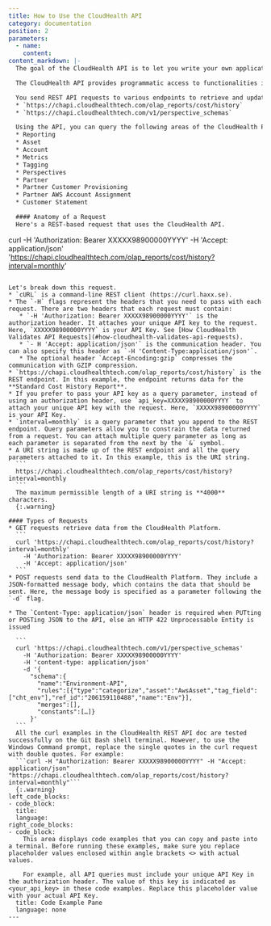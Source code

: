 ```yaml
---
title: How to Use the CloudHealth API
category: documentation
position: 2
parameters:
  - name:
    content:
content_markdown: |-
  The goal of the CloudHealth API is to let you write your own applications that leverage and extend CloudHealth functionality.

  The CloudHealth API provides programmatic access to functionalities in the CloudHealth platform using REST-based arguments and JSON-formatted responses.

  You send REST API requests to various endpoints to retrieve and update data from the CloudHealth Platform. Different API functionality can be found at different endpoints. Here are some example endpoints.
  * `https://chapi.cloudhealthtech.com/olap_reports/cost/history`
  * `https://chapi.cloudhealthtech.com/v1/perspective_schemas`

  Using the API, you can query the following areas of the CloudHealth Platform.
  * Reporting
  * Asset
  * Account
  * Metrics
  * Tagging
  * Perspectives
  * Partner
  * Partner Customer Provisioning
  * Partner AWS Account Assignment
  * Customer Statement

  #### Anatomy of a Request
  Here's a REST-based request that uses the CloudHealth API.

  ```
  curl -H 'Authorization: Bearer XXXXX98900000YYYY' -H 'Accept: application/json' 'https://chapi.cloudhealthtech.com/olap_reports/cost/history?interval=monthly'
  ```

  Let's break down this request.
  * `cURL` is a command-line REST client (https://curl.haxx.se).
  * The `-H` flags represent the headers that you need to pass with each request. There are two headers that each request must contain:
     * `-H 'Authorization: Bearer XXXXX98900000YYYY'` is the authorization header. It attaches your unique API key to the request. Here, `XXXXX98900000YYYY` is your API Key. See [How CloudHealth Validates API Requests](#how-cloudhealth-validates-api-requests).
     * `- H 'Accept: application/json'` is the communication header. You can also specify this header as `-H 'Content-Type:application/json'`.
     * The optional header `Accept-Encoding:gzip` compresses the communication with GZIP compression.
  * `https://chapi.cloudhealthtech.com/olap_reports/cost/history` is the REST endpoint. In this example, the endpoint returns data for the **Standard Cost History Report**.
  * If you prefer to pass your API key as a query parameter, instead of using an authorization header, use `api_key=XXXXX98900000YYYY` to attach your unique API key with the request. Here, `XXXXX98900000YYYY` is your API Key.
  * `interval=monthly` is a query parameter that you append to the REST endpoint. Query parameters allow you to constrain the data returned from a request. You can attach multiple query parameter as long as each parameter is separated from the next by the `&` symbol.
  * A URI string is made up of the REST endpoint and all the query parameters attached to it. In this example, this is the URI string.
    ```
    https://chapi.cloudhealthtech.com/olap_reports/cost/history?interval=monthly
    ```
    The maximum permissible length of a URI string is **4000** characters.
    {:.warning}

  #### Types of Requests
  * GET requests retrieve data from the CloudHealth Platform.
    ```
    curl 'https://chapi.cloudhealthtech.com/olap_reports/cost/history?interval=monthly'
      -H 'Authorization: Bearer XXXXX98900000YYYY'
      -H 'Accept: application/json'
    ```
  * POST requests send data to the CloudHealth Platform. They include a JSON-formatted message body, which contains the data that should be sent. Here, the message body is specified as a parameter following the `-d` flag.

  * The `Content-Type: application/json` header is required when PUTting or POSTing JSON to the API, else an HTTP 422 Unprocessable Entity is issued

    ```
    curl 'https://chapi.cloudhealthtech.com/v1/perspective_schemas'
      -H 'Authorization: Bearer XXXXX98900000YYYY'
      -H 'content-type: application/json'
      -d '{
        "schema":{
          "name":"Environment-API",
          "rules":[{"type":"categorize","asset":"AwsAsset","tag_field":["cht_env"],"ref_id":"206159110488","name":"Env"}],
          "merges":[],
          "constants":[…]}
        }'
    ```
    All the curl examples in the CloudHealth REST API doc are tested successfully on the Git Bash shell terminal. However, to use the Windows Command prompt, replace the single quotes in the curl request with double quotes. For example:
    ```curl -H "Authorization: Bearer XXXXX98900000YYYY" -H "Accept: application/json" "https://chapi.cloudhealthtech.com/olap_reports/cost/history?interval=monthly"```
    {:.warning}
left_code_blocks:
  - code_block:
    title:
    language:
right_code_blocks:
  - code_block:
      This area displays code examples that you can copy and paste into a terminal. Before running these examples, make sure you replace placeholder values enclosed within angle brackets <> with actual values.

      For example, all API queries must include your unique API Key in the authorization header. The value of this key is indicated as <your_api_key> in these code examples. Replace this placeholder value with your actual API Key.
    title: Code Example Pane
    language: none
---
```

